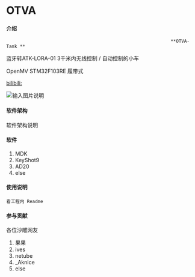 # OTVA

#### 介绍
                                                                 **OTVA-Tank **    

蓝牙转ATK-LORA-01 3千米内无线控制 / 自动控制的小车

OpenMV    STM32F103RE    履带式   

[bilibili:](https://www.bilibili.com/video/BV1T54y1h7jB/)

![输入图片说明](https://images.gitee.com/uploads/images/2021/0326/203942_3188c41f_7821111.jpeg "510631178193943685.jpg")
#### 软件架构
软件架构说明


#### 软件

1.  MDK
2.  KeyShot9
3.  AD20
4.  else

#### 使用说明
    
    看工程内 Readme

#### 参与贡献

各位沙雕网友
1.    果果
2.    ives
3.    netube
4.    _Aknice
5.    else

